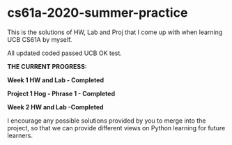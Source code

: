 # cs61a-2020-summer-practice

This is the solutions of HW, Lab and Proj that I come up with when learning UCB CS61A by myself.

All updated coded passed UCB OK test.

**THE CURRENT PROGRESS:**

**Week 1 HW and Lab - Completed**

**Project 1 Hog - Phrase 1 - Completed**

**Week 2 HW and Lab -Completed**

I encourage any possible solutions provided by you to merge into the project, so that we can provide different views on Python learning for future learners.
